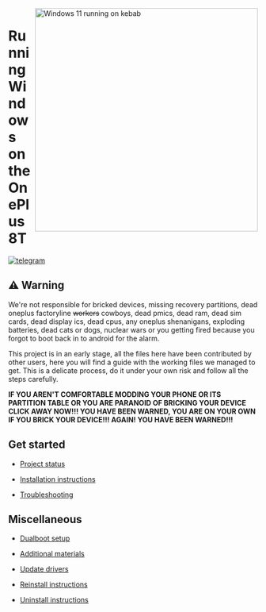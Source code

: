 <img align="right" src="https://github.com/Project-Silicium/Mu-Silicium/blob/main/Resources/Pictures/OnePlus-8T.png" width="450" alt="Windows 11 running on kebab">

# Running Windows on the OnePlus 8T
[![telegram](https://img.shields.io/badge/chat-telegram-brightgreen.svg?logo=telegram&style=flat-square)](https://t.me/woahelperchat)


## ⚠️ Warning
We're not responsible for bricked devices, missing recovery partitions, dead oneplus factoryline ~~workers~~ cowboys, dead pmics, dead ram, dead sim cards, dead display ics, dead cpus, any oneplus shenanigans, exploding batteries, dead cats or dogs, nuclear wars or you getting fired because you forgot to boot back in to android for the alarm.

This project is in an early stage, all the files here have been contributed by other users, here you will find a guide with the working files we managed to get. This is a delicate process, do it under your own risk and follow all the steps carefully.

**IF YOU AREN'T COMFORTABLE MODDING YOUR PHONE OR ITS PARTITION TABLE OR YOU ARE PARANOID OF BRICKING YOUR DEVICE CLICK AWAY NOW!!! YOU HAVE BEEN WARNED, YOU ARE ON YOUR OWN IF YOU BRICK YOUR DEVICE!!! AGAIN! YOU HAVE BEEN WARNED!!!**


## Get started
- [Project status](guide/status.md)

- [Installation instructions](guide/install_variant.md)

- [Troubleshooting](guide/troubleshooting.md)


## Miscellaneous
- [Dualboot setup](guide/3-dualboot.md)

- [Additional materials](guide/materials.md)

- [Update drivers](guide/update.md)

- [Reinstall instructions](guide/reinstall.md)

- [Uninstall instructions](guide/uninstall.md)
